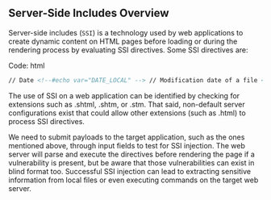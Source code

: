 ## Server-Side Includes Overview

Server-side includes (`SSI`) is a technology used by web applications to create dynamic content on HTML pages before loading or during the rendering process by evaluating SSI directives. Some SSI directives are:

Code: html

```html
// Date <!--#echo var="DATE_LOCAL" --> // Modification date of a file <!--#flastmod file="index.html" --> // CGI Program results <!--#include virtual="/cgi-bin/counter.pl" --> // Including a footer <!--#include virtual="/footer.html" --> // Executing commands <!--#exec cmd="ls" --> // Setting variables <!--#set var="name" value="Rich" --> // Including virtual files (same directory) <!--#include virtual="file_to_include.html" --> // Including files (same directory) <!--#include file="file_to_include.html" --> // Print all variables <!--#printenv -->
```

The use of SSI on a web application can be identified by checking for extensions such as .shtml, .shtm, or .stm. That said, non-default server configurations exist that could allow other extensions (such as .html) to process SSI directives.

We need to submit payloads to the target application, such as the ones mentioned above, through input fields to test for SSI injection. The web server will parse and execute the directives before rendering the page if a vulnerability is present, but be aware that those vulnerabilities can exist in blind format too. Successful SSI injection can lead to extracting sensitive information from local files or even executing commands on the target web server.

